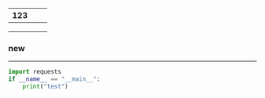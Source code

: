 | 123  |      |      |
| ---- | ---- | ---- |
|      |      |      |
|      |      |      |
|      |      |      |

### new

------
```python
import requests
if __name__ == "__main__":
    print("test")
```